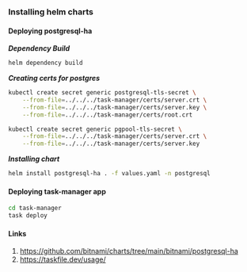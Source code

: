 ### Installing helm charts

#### Deploying postgresql-ha

***Dependency Build***

```bash
helm dependency build
```

***Creating certs for postgres***

```bash
kubectl create secret generic postgresql-tls-secret \
    --from-file=../../../task-manager/certs/server.crt \
    --from-file=../../../task-manager/certs/server.key \
    --from-file=../../../task-manager/certs/root.crt

kubectl create secret generic pgpool-tls-secret \
    --from-file=../../../task-manager/certs/server.crt \
    --from-file=../../../task-manager/certs/server.key
```

***Installing chart***

```bash
helm install postgresql-ha . -f values.yaml -n postgresql
```

#### Deploying task-manager app
```bash
cd task-manager
task deploy
```

#### Links
1. https://github.com/bitnami/charts/tree/main/bitnami/postgresql-ha
2. https://taskfile.dev/usage/
